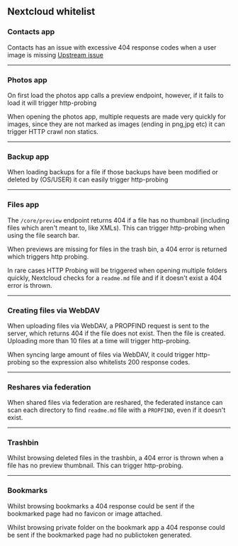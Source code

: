 ## Nextcloud whitelist

### Contacts app
Contacts has an issue with excessive 404 response codes when a user image is missing
[Upstream issue](https://github.com/nextcloud/contacts/issues/3021)

---
### Photos app
On first load the photos app calls a preview endpoint, however, if it fails to load it will trigger http-probing

When opening the photos app, multiple requests are made very quickly for images, since they are not marked as images (ending in png,jpg etc) it can trigger HTTP crawl non statics.

---
### Backup app
When loading backups for a file if those backups have been modified or deleted by (OS/USER) it can easily trigger http-probing

---
### Files app
The `/core/preview` endpoint returns 404 if a file has no thumbnail (including files which aren't meant to, like XMLs).
This can trigger http-probing when using the file search bar.

When previews are missing for files in the trash bin, a 404 error is returned which triggers http probing.

In rare cases HTTP Probing will be triggered when opening multiple folders quickly, Nextcloud checks for a ``readme.md`` file and if it doesn't exist a 404 error is thrown.

---
### Creating files via WebDAV
When uploading files via WebDAV, a PROPFIND request is sent to the server, which returns 404 if the file does not
exist. Then the file is created. Uploading more than 10 files at a time will trigger http-probing.

When syncing large amount of files via WebDAV, it could trigger http-probing so the expression also whitelists 200 response codes.

---
### Reshares via federation
When shared files via federation are reshared, the federated instance can scan each directory to find `readme.md` file with a `PROPFIND`, even if it doesn't exist.

---
### Trashbin
Whilst browsing deleted files in the trashbin, a 404 error is thrown when a file has no preview thumbnail. This can trigger http-probing.

---
### Bookmarks
Whilst browsing bookmarks a 404 response could be sent if the bookmarked page had no favicon or image attached.

Whilst browsing private folder on the bookmark app a 404 response could be sent if the bookmarked page had no publictoken generated.

